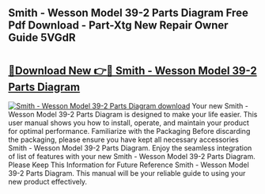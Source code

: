 ## Smith - Wesson Model 39-2 Parts Diagram Free Pdf Download - Part-Xtg New Repair Owner Guide 5VGdR

# <h2><a href="http://dfmrco.blite.top/?on=Smith+-+Wesson+Model+39-2+Parts+Diagram">🔗Download New 👉🔴 Smith - Wesson Model 39-2 Parts Diagram</a></h2>

[![Smith - Wesson Model 39-2 Parts Diagram download](https://i.imgur.com/lujVjoI.png)](http://dfmrco.blite.top/?on=Smith+-+Wesson+Model+39-2+Parts+Diagram)
Your new Smith - Wesson Model 39-2 Parts Diagram is designed to make your life easier. This user manual shows you how to install, operate, and maintain your product for optimal performance. Familiarize with the Packaging Before discarding the packaging, please ensure you have kept all necessary accessories Smith - Wesson Model 39-2 Parts Diagram. Enjoy the seamless integration of list of features with your new Smith - Wesson Model 39-2 Parts Diagram. Please Keep This Information for Future Reference Smith - Wesson Model 39-2 Parts Diagram. This manual will be your reliable guide to using your new product effectively.
